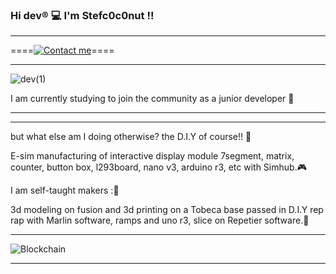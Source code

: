 ### Hi dev® 💻                          I'm Stefc0c0nut !!
________________________________________________________________________________________________________________________



  ====[![Contact me](https://i.goopics.net/be7ep.jpg)]()====

_____________________________________________
![dev(1)](https://i.goopics.net/8RbAx.jpg)





I am currently studying to join the community as a junior developer 🖖


___________________________________________________________________________________________________________


__________________________________________________________________________________________________   
but what else am I doing otherwise? the D.I.Y of course!! 🔋

E-sim manufacturing of interactive display module 7segment, matrix, counter, button box, l293board, nano v3, arduino r3, etc with Simhub.🎮


I am self-taught makers :🦾

3d modeling on fusion and 3d printing on a Tobeca base passed in D.I.Y rep rap with Marlin software, ramps and uno r3, slice on Repetier software.🧠

_______________________________________________________________________________________________________________
![Blockchain](https://i.goopics.net/J4AJr.jpg)
_______________________________________________________________________________________________________________
<!-- <script src="https://kit.fontawesome.com/241cd41ee1.js" crossorigin="anonymous"></script>
**stefzouille/stefzouille** is a ✨ _special_ ✨ repository because its `README.md` (this file) appears on your GitHub profile.

Here are some ideas to get you started:

- 🔭 I’m currently working on ...
- 🌱 I’m currently learning ...
- 👯 I’m looking to collaborate on ...
- 🤔 I’m looking for help with ...
- 💬 Ask me about ...
- 📫 How to reach me: ...
- 😄 Pronouns: ...
- ⚡ Fun fact: ...
-->
